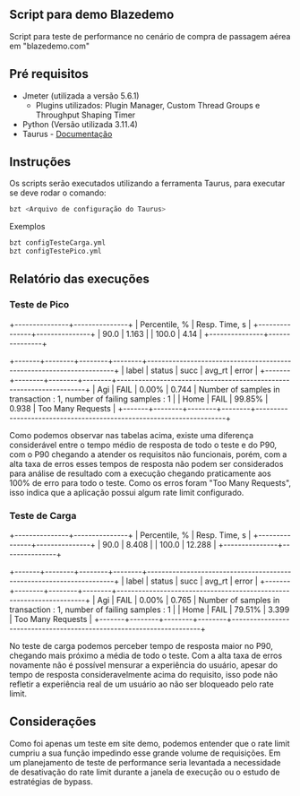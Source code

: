 ## Script para demo Blazedemo
Script para teste de performance no cenário de compra de passagem aérea em "blazedemo.com"


## Pré requisitos
- Jmeter (utilizada a versão 5.6.1)
	- Plugins utilizados: Plugin Manager, Custom Thread Groups e Throughput Shaping Timer
- Python (Versão utilizada 3.11.4)
- Taurus - [Documentação](https://gettaurus.org/install/Installation/)

## Instruções
Os scripts serão executados utilizando a ferramenta Taurus, para executar se deve rodar o comando:

```bash
bzt <Arquivo de configuração do Taurus>
```

Exemplos
```bash
bzt configTesteCarga.yml
bzt configTestePico.yml
```

## Relatório das execuções

### Teste de Pico

+---------------+---------------+
| Percentile, % | Resp. Time, s |
+---------------+---------------+
|          90.0 |         1.163 |
|         100.0 |          4.14 |
+---------------+---------------+

+-------+--------+--------+--------+---------------------------------------------------------------------+
| label | status |   succ | avg_rt | error                                                               |
+-------+--------+--------+--------+---------------------------------------------------------------------+
| Agi   |  FAIL  |  0.00% |  0.744 | Number of samples in transaction : 1, number of failing samples : 1 |
| Home  |  FAIL  | 99.85% |  0.938 | Too Many Requests                                                   |
+-------+--------+--------+--------+---------------------------------------------------------------------+

Como podemos observar nas tabelas acima, existe uma diferença considerável entre o tempo médio de resposta de todo o teste e do P90, com o P90 chegando a atender os requisitos não funcionais, porém, com a alta taxa de erros esses tempos de resposta não podem ser considerados para análise de resultado com a execução chegando praticamente aos 100% de erro para todo o teste. Como os erros foram "Too Many Requests", isso indica que a aplicação possui algum rate limit configurado.

### Teste de Carga

+---------------+---------------+
| Percentile, % | Resp. Time, s |
+---------------+---------------+
|          90.0 |         8.408 |
|         100.0 |        12.288 |
+---------------+---------------+

+-------+--------+--------+--------+---------------------------------------------------------------------+
| label | status |   succ | avg_rt | error                                                               |
+-------+--------+--------+--------+---------------------------------------------------------------------+
| Agi   |  FAIL  |  0.00% |  0.765 | Number of samples in transaction : 1, number of failing samples : 1 |
| Home  |  FAIL  | 79.51% |  3.399 | Too Many Requests                                                   |
+-------+--------+--------+--------+---------------------------------------------------------------------+

No teste de carga podemos perceber tempo de resposta maior no P90, chegando mais próximo a média de todo o teste. Com a alta taxa de erros novamente não é possível mensurar a experiência do usuário, apesar do tempo de resposta consideravelmente acima do requisito, isso pode não refletir a experiência real de um usuário ao não ser bloqueado pelo rate limit.


## Considerações

Como foi apenas um teste em site demo, podemos entender que o rate limit cumpriu a sua função impedindo esse grande volume de requisições. Em um planejamento de teste de performance seria levantada a necessidade de desativação do rate limit durante a janela de execução ou o estudo de estratégias de bypass.